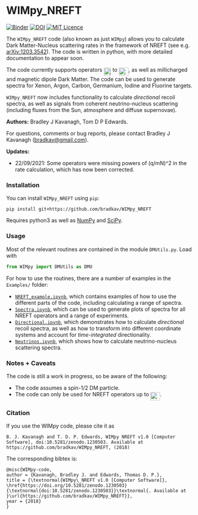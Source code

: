 # WIMpy_NREFT

[![Binder](https://mybinder.org/badge.svg)](https://mybinder.org/v2/gh/bradkav/WIMpy_NREFT/master?filepath=Examples/NREFT_example.ipynb) [![DOI](https://zenodo.org/badge/98175259.svg)](https://zenodo.org/badge/latestdoi/98175259) [![MIT Licence](https://badges.frapsoft.com/os/mit/mit.svg?v=103)](https://opensource.org/licenses/mit-license.php)

The `WIMpy_NREFT` code (also known as just `WIMpy`) allows you to calculate Dark Matter-Nucleus scattering rates in the framework of NREFT (see e.g. [arXiv:1203.3542](https://arxiv.org/abs/1203.3542)). The code is written in python, with more detailed documentation to appear soon.

The code currently supports operators <img src="https://rawgit.com/bradkav/WIMpy_NREFT/master/svgs/2330706abb8aba7916b511ca5afa9e62.svg?invert_in_darkmode" align=middle width=19.56603pt height=22.38192pt/> to <img src="https://rawgit.com/bradkav/WIMpy_NREFT/master/svgs/917244ca615745a80feccbe760feb728.svg?invert_in_darkmode" align=middle width=26.09409pt height=22.38192pt/>, as well as millicharged and magnetic dipole Dark Matter. The code can be used to generate spectra for Xenon, Argon, Carbon, Germanium, Iodine and Fluorine targets.

`WIMpy_NREFT` now includes functionality to calculate *directional* recoil spectra, as well as signals from coherent neutrino-nucleus scattering (including fluxes from the Sun, atmosphere and diffuse supernovae).

**Authors:** Bradley J Kavanagh, Tom D P Edwards.

For questions, comments or bug reports, please contact Bradley J Kavanagh (bradkav@gmail.com).

**Updates:**
* 22/09/2021: Some operators were missing powers of (q/mN)^2 in the rate calculation, which has now been corrected.  

### Installation

You can install `WIMpy_NREFT` using `pip`:

```
pip install git+https://github.com/bradkav/WIMpy_NREFT
```

Requires python3 as well as [NumPy](http://www.numpy.org) and [SciPy](https://www.scipy.org).

### Usage

Most of the relevant routines are contained in the module `DMUtils.py`. Load with

```python
from WIMpy import DMUtils as DMU
```

For how to use the routines, there are a number of examples in the `Examples/` folder:

*  [`NREFT_example.ipynb`](Examples/NREFT_example.ipynb), which contains examples of how to use the different parts of the code, including calculating a range of spectra.  
* [`Spectra.ipynb`](Examples/Spectra.ipynb), which can be used to generate plots of spectra for all NREFT operators and a range of experiments.  
* [`Directional.ipynb`](Examples/Directional.ipynb), which demonstrates how to calculate *directional* recoil spectra, as well as how to transform into different coordinate systems and account for *time-integrated* directionality.  
* [`Neutrinos.ipynb`](Examples/Neutrinos.ipynb), which shows how to calculate neutrino-nucleus scattering spectra.


### Notes + Caveats

The code is still a work in progress, so be aware of the following:

- The code assumes a spin-1/2 DM particle.
- The code can only be used for NREFT operators up to <img src="https://rawgit.com/bradkav/WIMpy_NREFT/master/svgs/917244ca615745a80feccbe760feb728.svg?invert_in_darkmode" align=middle width=26.09409pt height=22.38192pt/>.

### Citation

If you use the WIMpy code, please cite it as
```
B. J. Kavanagh and T. D. P. Edwards, WIMpy NREFT v1.0 [Computer Software], doi:10.5281/zenodo.1230503. Available at https://github.com/bradkav/WIMpy_NREFT, (2018)
```
The corresponding bibtex is:
```
@misc{WIMpy-code,
author = {Kavanagh, Bradley J. and Edwards, Thomas D. P.},
title = {\textnormal{WIMpy\_NREFT v1.0 [Computer Software]}, \href{https://doi.org/10.5281/zenodo.1230503}{\textnormal{doi:10.5281/zenodo.1230503}}\textnormal{. Available at }\url{https://github.com/bradkav/WIMpy_NREFT}},
year = {2018}
}
```